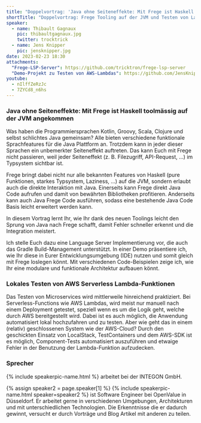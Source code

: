 ```yaml
---
title: "Doppelvortrag: 'Java ohne Seiteneffekte: Mit Frege ist Haskell toolmässig auf der JVM angekommen' und 'Lokales Testen von AWS Serverless Lambda-Funktionen'"
shortTitle: "Doppelvortrag: Frege Tooling auf der JVM und Testen von Lambda-Funktionen"
speaker:
  - name: Thibault Gagnaux
    pic: thibaultgagnaux.jpg
    twitter: trocktrick
  - name: Jens Knipper
    pic: jensknipper.jpg
date: 2023-02-23 18:30
attachments:
  "Frege-LSP-Server": https://github.com/tricktron/frege-lsp-server
  "Demo-Projekt zu Testen von AWS-Lambdas": https://github.com/JensKnipper/testing-aws-lambdas
youtube:
  - nIlffZeRzJc
  - 7ZYCd8_n6hs
---
```


### Java ohne Seiteneffekte: Mit Frege ist Haskell toolmässig auf der JVM angekommen

Was haben die Programmiersprachen Kotlin, Groovy, Scala, Clojure und selbst schlichtes Java gemeinsam? Alle bieten verschiedene funktionale Sprachfeatures für die Java Plattform an. Trotzdem kann in jeder dieser Sprachen ein unbemerkter Seiteneffekt auftreten. Das kann Euch mit Frege nicht passieren, weil jeder Seiteneffekt (z. B. Filezugriff, API-Request, ...) im Typsystem sichtbar ist.

Frege bringt dabei nicht nur alle bekannten Features von Haskell (pure Funktionen, starkes Typsystem, Laziness, ...) auf die JVM, sondern erlaubt auch die direkte Interaktion mit Java. Einerseits kann Frege direkt Java Code aufrufen und damit von bewährten Bibliotheken profitieren. Anderseits kann auch Java Frege Code ausführen, sodass eine bestehende Java Code Basis leicht erweitert werden kann.

In diesem Vortrag lernt Ihr, wie Ihr dank des neuen Toolings leicht den Sprung von Java nach Frege schafft, damit Fehler schneller erkennt und die Integration meistert.

Ich stelle Euch dazu eine Language Server Implementierung vor, die auch das Gradle Build-Management unterstützt. In einer Demo präsentiere ich, wie Ihr diese in Eurer Entwicklungsumgebung (IDE) nutzen und somit gleich mit Frege loslegen könnt. Mit verschiedenen Code-Beispielen zeige ich, wie Ihr eine modulare und funktionale Architektur aufbauen könnt.

### Lokales Testen von AWS Serverless Lambda-Funktionen

Das Testen von Microservices wird mittlerweile hinreichend praktiziert.
Bei Serverless-Functions wie AWS Lambdas, wird meist nur manuell nach einem Deployment getestet, speziell wenn es um die Logik geht, welche durch AWS bereitgestellt wird. Dabei ist es auch möglich, die Anwendung automatisiert lokal hochzufahren und zu testen. Aber wie geht das in einem (relativ) geschlossenen System wie der AWS-Cloud?
Durch den geschickten Einsatz von LocalStack, TestContainers und dem AWS-SDK ist es möglich, Component-Tests automatisiert auszuführen und etwaige Fehler in der Benutzung der Lambda-Funktion aufzudecken.

### Sprecher

{% include speakerpic-name.html %} arbeitet bei der INTEGON GmbH.

{% assign speaker2 = page.speaker[1] %}
{% include speakerpic-name.html speaker=speaker2 %} ist Software Engineer bei OpenValue in Düsseldorf. Er arbeitet gerne in verschiedenen Umgebungen, Architekturen und mit unterschiedlichen Technologien. Die Erkenntnisse die er dadurch gewinnt, versucht er durch Vorträge und Blog Artikel mit anderen zu teilen.


